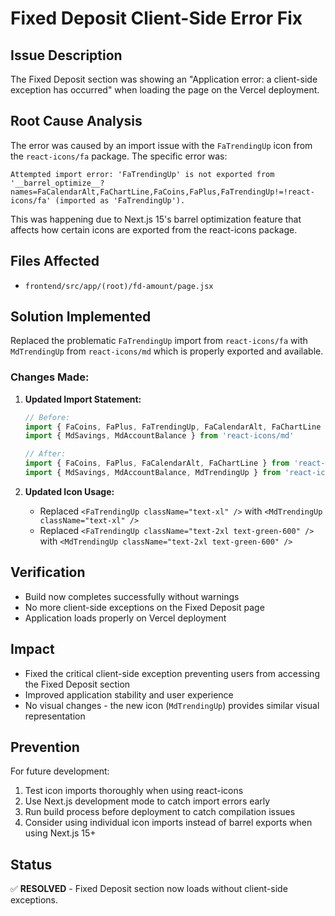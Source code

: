 # Fixed Deposit Client-Side Error Fix

## Issue Description
The Fixed Deposit section was showing an "Application error: a client-side exception has occurred" when loading the page on the Vercel deployment.

## Root Cause Analysis
The error was caused by an import issue with the `FaTrendingUp` icon from the `react-icons/fa` package. The specific error was:

```
Attempted import error: 'FaTrendingUp' is not exported from '__barrel_optimize__?names=FaCalendarAlt,FaChartLine,FaCoins,FaPlus,FaTrendingUp!=!react-icons/fa' (imported as 'FaTrendingUp').
```

This was happening due to Next.js 15's barrel optimization feature that affects how certain icons are exported from the react-icons package.

## Files Affected
- `frontend/src/app/(root)/fd-amount/page.jsx`

## Solution Implemented
Replaced the problematic `FaTrendingUp` import from `react-icons/fa` with `MdTrendingUp` from `react-icons/md` which is properly exported and available.

### Changes Made:

1. **Updated Import Statement:**
   ```jsx
   // Before:
   import { FaCoins, FaPlus, FaTrendingUp, FaCalendarAlt, FaChartLine } from 'react-icons/fa'
   import { MdSavings, MdAccountBalance } from 'react-icons/md'
   
   // After:
   import { FaCoins, FaPlus, FaCalendarAlt, FaChartLine } from 'react-icons/fa'
   import { MdSavings, MdAccountBalance, MdTrendingUp } from 'react-icons/md'
   ```

2. **Updated Icon Usage:**
   - Replaced `<FaTrendingUp className="text-xl" />` with `<MdTrendingUp className="text-xl" />`
   - Replaced `<FaTrendingUp className="text-2xl text-green-600" />` with `<MdTrendingUp className="text-2xl text-green-600" />`

## Verification
- Build now completes successfully without warnings
- No more client-side exceptions on the Fixed Deposit page
- Application loads properly on Vercel deployment

## Impact
- Fixed the critical client-side exception preventing users from accessing the Fixed Deposit section
- Improved application stability and user experience
- No visual changes - the new icon (`MdTrendingUp`) provides similar visual representation

## Prevention
For future development:
1. Test icon imports thoroughly when using react-icons
2. Use Next.js development mode to catch import errors early
3. Run build process before deployment to catch compilation issues
4. Consider using individual icon imports instead of barrel exports when using Next.js 15+

## Status
✅ **RESOLVED** - Fixed Deposit section now loads without client-side exceptions.
